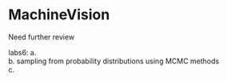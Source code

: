 MachineVision
=============

Need further review

labs6: 
a.  
b. sampling from probability distributions using MCMC methods  
c.  
